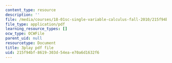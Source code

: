 ```yaml
---
content_type: resource
description: ''
file: /media/courses/18-01sc-single-variable-calculus-fall-2010/215f94bf8619303d54eae70a6d1632f6_C9luv3o6emw.pdf
file_type: application/pdf
learning_resource_types: []
ocw_type: OCWFile
parent_uid: null
resourcetype: Document
title: 3play pdf file
uid: 215f94bf-8619-303d-54ea-e70a6d1632f6
---
```


